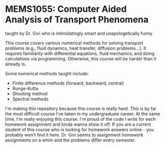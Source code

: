 # MEMS1055: Computer Aided Analysis of Transport Phenomena
taught by Dr. Givi who is intimidatingly smart and unapologetically funny

This course covers various numerical methods for solving transport problems (e.g., fluid dynamics, heat transfer, diffusion problems...). It requires familiarity with differential equations, fluid mechanics, and doing calculations via programming. Otherwise, this course will be harder than it already is.

Some numerical methods taught include:
- Finite difference methods (forward, backward, central)
- Runge-Kutta
- Shooting method
- Spectral methods

I'm making this repository because this course is really hard. This is by far the most difficult course I've taken in my undergraduate career. At the same time, I'm really enjoying this course. I'm proud of the code I write for each homework assignment and kinda wanna show it off. If you are a current student of this course who is looking for homework answers online - you probably won't find it here. Dr. Givi seems to assignment homework assignments on a whim and the problems differ every semester.